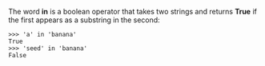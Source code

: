 The word **in** is a boolean operator that takes two strings and returns **True** if the first appears as a substring in the second:
```
>>> 'a' in 'banana'
True
>>> 'seed' in 'banana'
False
```